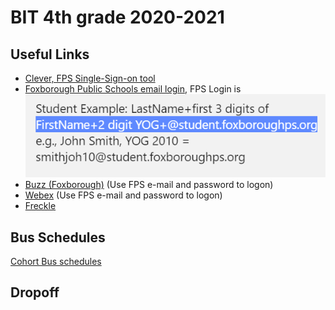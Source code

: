 # BIT 4th grade 2020-2021

## Useful Links
- [Clever, FPS Single-Sign-on tool](https://clever.com/login?student)
- [Foxborough Public Schools email login](https://login.microsoftonline.com/common/oauth2/authorize?client_id=00000002-0000-0ff1-ce00-000000000000&redirect_uri=https%3a%2f%2foutlook.office.com%2fowa%2f&resource=00000002-0000-0ff1-ce00-000000000000&response_mode=form_post&response_type=code+id_token&scope=openid&msafed=0&client-request-id=97f04660-5015-4148-884d-41fb8bd12a89&protectedtoken=true&claims=%7b%22id_token%22%3a%7b%22xms_cc%22%3a%7b%22values%22%3a%5b%22CP1%22%5d%7d%7d%7d&domain_hint=foxborough.k12.ma.us&nonce=637339721638749437.7b9ced9a-eaaa-4b29-8c57-73ea15ed1796&state=DcvBDYAgEAVR0CosAhQW-W45i6ImxpBojJYvhze30UqptmoqPdQoRAIRw7tIEwIHgkXiOS8sJouICcmzmeYRBpTFjXlx4Kjr2_XllX4tXypXebbdHs7bU-xz_w&sso_reload=true), FPS Login is   
![Image of login](https://github.com/Sam-Toma/4thGradeBIT/blob/gh-pages/images/SNAG-002%20Sep-08%201125.png?raw=true)
- [Buzz (Foxborough)](https://fps-online.agilixbuzz.com/) (Use FPS e-mail and password to logon)
- [Webex](https://idbroker.webex.com/idb/saml2/jsp/doSSO.jsp) (Use FPS e-mail and password to logon)
- [Freckle](https://www.freckle.com/)
## Bus Schedules
[Cohort Bus schedules](https://foxborough.ss19.sharpschool.com/cms/one.aspx?portalId=1548092&pageId=1919230)
## Dropoff
